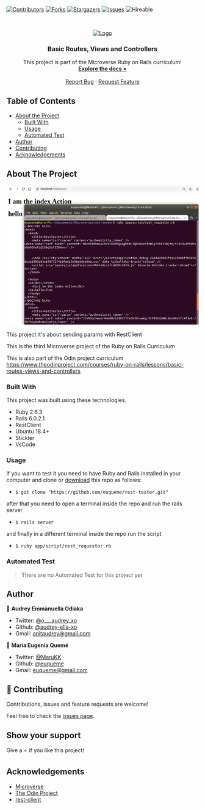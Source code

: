 <!--
*** Thanks for checking out this README Template. If you have a suggestion that would
*** make this better, please fork the repo and create a pull request or simply open
*** an issue with the tag "enhancement".
*** Thanks again! Now go create something AMAZING! :D
-->

<!-- PROJECT SHIELDS -->
<!--
*** I'm using markdown "reference style" links for readability.
*** Reference links are enclosed in brackets [ ] instead of parentheses ( ).
*** See the bottom of this document for the declaration of the reference variables
*** for contributors-url, forks-url, etc. This is an optional, concise syntax you may use.
*** https://www.markdownguide.org/basic-syntax/#reference-style-links
-->
[![Contributors][contributors-shield]][contributors-url]
[![Forks][forks-shield]][forks-url]
[![Stargazers][stars-shield]][stars-url]
[![Issues][issues-shield]][issues-url]
![Hireable](https://cdn.rawgit.com/hiendv/hireable/master/styles/default/yes.svg)

<!-- PROJECT LOGO -->
<br />
<p align="center">
  <a href="https://github.com/euqueme/rest-tester">
    <img src="https://raw.githubusercontent.com/euqueme/toy-app/master/app/assets/images/mLogo.png" alt="Logo" width="80" height="80">
  </a>

  <h3 align="center">Basic Routes, Views and Controllers</h3>

  <p align="center">
    This project is part of the Microverse Ruby on Rails curriculum!
    <br />
    <a href="https://github.com/euqueme/rest-tester"><strong>Explore the docs »</strong></a>
    <br />
    <br />
    <a href="https://github.com/euqueme/rest-tester/issues">Report Bug</a>
    ·
    <a href="https://github.com/euqueme/rest-tester/issues">Request Feature</a>
  </p>
</p>

<!-- TABLE OF CONTENTS -->
## Table of Contents

* [About the Project](#about-the-project)
  * [Built With](#built-with)
  * [Usage](#usage)
  * [Automated Test](#automated-test)
* [Author](#author)
* [Contributing](#contributing)
* [Acknowledgements](#acknowledgements)

<!-- ABOUT THE PROJECT -->
## About The Project

![Product Name Screen Shot][product-screenshot]

This project it's about sending params with RestClient

This is the third Microverse project of the Ruby on Rails Curriculum

This is also part of the Odin project curriculum https://www.theodinproject.com/courses/ruby-on-rails/lessons/basic-routes-views-and-controllers

### Built With
This project was built using these technologies.
* Ruby 2.6.3
* Rails 6.0.2.1
* RestClient
* Ubuntu 18.4+
* Stickler
* VsCode

<!-- ABOUT THE PROJECT -->
### Usage

If you want to test it you need to have Ruby and Rails installed in your computer and clone or [download](https://github.com/euqueme/rest-tester/archive/master.zip) this repo as follows:
* `$ git clone "https://github.com/euqueme/rest-tester.git"`

after that you need to open a terminal inside the repo and run the rails server
* `$ rails server`

and finally in a different terminal inside the repo run the script
* `$ ruby app/script/rest_requestor.rb`

<!-- AUTOMATED TEST -->
### Automated Test

> There are no Automated Test for this project yet

<!-- CONTACT -->
## Author

👤 **Audrey Emmanuella Odiaka** 
- Twitter: [@o___audrey_xo](https://twitter.com/o___audrey_xo) 
- Github: [@audrey-ella-xo](https://github.com/audrey-ella-xo) 
- Gmail: anitaudrey@gmail.com

👤 **María Eugenia Quemé** 

- Twitter: [@MaruKK](https://twitter.com/MaruKK) 
- Github: [@euqueme](https://github.com/euqueme) 
- Gmail: euqueme@gmail.com

## 🤝 Contributing

Contributions, issues and feature requests are welcome!

Feel free to check the [issues page](https://github.com/euqueme/rest-tester/issues).

## Show your support

Give a ⭐️ if you like this project!

<!-- ACKNOWLEDGEMENTS -->
## Acknowledgements
* [Microverse](https://www.microverse.org/)
* [The Odin Project](https://www.theodinproject.com/)
* [rest-client](https://github.com/rest-client/rest-client)

<!-- MARKDOWN LINKS & IMAGES -->
<!-- https://www.markdownguide.org/basic-syntax/#reference-style-links -->
[contributors-shield]: https://img.shields.io/github/contributors/euqueme/rest-tester.svg?style=flat-square
[contributors-url]: https://github.com/euqueme/rest-tester/graphs/contributors
[forks-shield]: https://img.shields.io/github/forks/euqueme/rest-tester.svg?style=flat-square
[forks-url]: https://github.com/euqueme/rest-tester/network/members
[stars-shield]: https://img.shields.io/github/stars/euqueme/rest-tester.svg?style=flat-square
[stars-url]: https://github.com/euqueme/rest-tester/stargazers
[issues-shield]: https://img.shields.io/github/issues/euqueme/rest-tester.svg?style=flat-square
[issues-url]: https://github.com/euqueme/rest-tester/issues
[product-screenshot]: app/assets/images/screenshot.png

